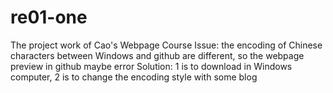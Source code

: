 # re01-one
The project work of Cao's Webpage Course
Issue: the encoding of Chinese characters between Windows and github are different, so the webpage preview in github maybe error
Solution: 1 is to download in Windows computer, 2 is to change the encoding style with some blog
